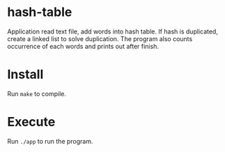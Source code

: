 # hash-table
Application read text file, add words into hash table. If hash is duplicated, create a linked list to solve duplication. The program also counts occurrence of each words and prints out after finish.

# Install
Run `make` to compile.

# Execute
Run `./app` to run the program. 
